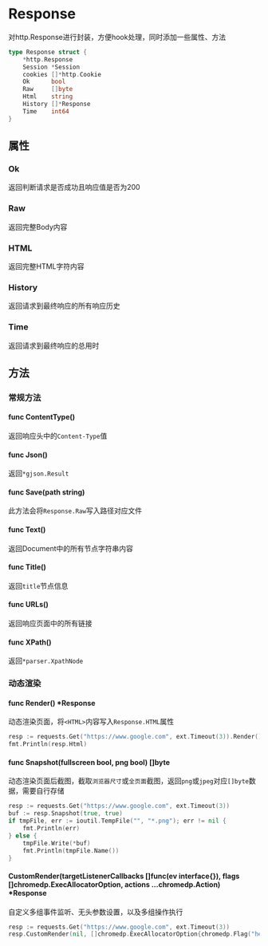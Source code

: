 # Response

对http.Response进行封装，方便hook处理，同时添加一些属性、方法

```go
type Response struct {
    *http.Response
    Session *Session
    cookies []*http.Cookie
    Ok      bool
    Raw     []byte
    Html    string
    History []*Response
    Time    int64
}
```

## 属性

### Ok 

返回判断请求是否成功且响应值是否为200

### Raw

返回完整Body内容

### HTML

返回完整HTML字符内容

### History

返回请求到最终响应的所有响应历史

### Time

返回请求到最终响应的总用时

## 方法

### 常规方法

#### func ContentType()

返回响应头中的`Content-Type`值

#### func Json()

返回`*gjson.Result`

#### func Save(path string)

此方法会将`Response.Raw`写入路径对应文件

#### func Text()

返回Document中的所有节点字符串内容

#### func Title()

返回`title`节点信息

#### func URLs()

返回响应页面中的所有链接

#### func XPath()

返回`*parser.XpathNode`

### 动态渲染
#### func Render() *Response

动态渲染页面，将`<HTML>`内容写入`Response.HTML`属性

```go
resp := requests.Get("https://www.google.com", ext.Timeout(3)).Render()
fmt.Println(resp.Html)
```

#### func Snapshot(fullscreen bool, png bool) []byte

动态渲染页面后截图，截取`浏览器尺寸`或`全页面`截图，返回`png`或`jpeg`对应`[]byte`数据，需要自行存储

```go
resp := requests.Get("https://www.google.com", ext.Timeout(3))
buf := resp.Snapshot(true, true)
if tmpFile, err := ioutil.TempFile("", "*.png"); err != nil {
    fmt.Println(err)
} else {
    tmpFile.Write(*buf)
    fmt.Println(tmpFile.Name())
}
```

#### CustomRender(targetListenerCallbacks []func(ev interface{}), flags []chromedp.ExecAllocatorOption, actions ...chromedp.Action) *Response

自定义多组事件监听、无头参数设置，以及多组操作执行

```go
resp := requests.Get("https://www.google.com", ext.Timeout(3))
resp.CustomRender(nil, []chromedp.ExecAllocatorOption{chromedp.Flag("headless", false)}, chromedp.Sleep(1000*time.Second))
```